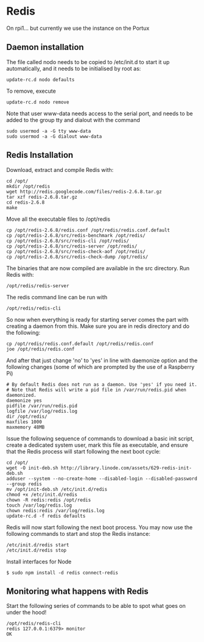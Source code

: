 # Redis

On rpi1... but currently we use the instance on the Portux

## Daemon installation
  
The file called nodo needs to be copied to /etc/init.d to start it up automatically,
and it needs to be initialised by root as:

    update-rc.d nodo defaults

To remove, execute

    update-rc.d nodo remove

Note that user www-data needs access to the serial port, and needs to be added to the
group tty and dialout with the command

    sudo usermod -a -G tty www-data
    sudo usermod -a -G dialout www-data

## Redis Installation
Download, extract and compile Redis with:

    cd /opt/
    mkdir /opt/redis
    wget http://redis.googlecode.com/files/redis-2.6.8.tar.gz
    tar xzf redis-2.6.8.tar.gz
    cd redis-2.6.8
    make

Move all the executable files to /opt/redis

    cp /opt/redis-2.6.8/redis.conf /opt/redis/redis.conf.default
    cp /opt/redis-2.6.8/src/redis-benchmark /opt/redis/
    cp /opt/redis-2.6.8/src/redis-cli /opt/redis/
    cp /opt/redis-2.6.8/src/redis-server /opt/redis/
    cp /opt/redis-2.6.8/src/redis-check-aof /opt/redis/
    cp /opt/redis-2.6.8/src/redis-check-dump /opt/redis/

The binaries that are now compiled are available in the src directory. Run Redis with:

    /opt/redis/redis-server
    
The redis command line can be run with

    /opt/redis/redis-cli

So now when everything is ready for starting server comes the part with creating a daemon
from this. Make sure you are in redis directory and do the following:

    cp /opt/redis/redis.conf.default /opt/redis/redis.conf
    joe /opt/redis/redis.conf

And after that just change 'no' to 'yes' in line with daemonize option and the following
changes (some of which are prompted by the use of a Raspberry Pi)

    # By default Redis does not run as a daemon. Use 'yes' if you need it.
    # Note that Redis will write a pid file in /var/run/redis.pid when daemonized.
    daemonize yes
    pidfile /var/run/redis.pid
    logfile /var/log/redis.log
    dir /opt/redis/
    maxfiles 1000
    maxmemory 48MB

Issue the following sequence of commands to download a basic init script, create a
dedicated system user, mark this file as executable, and ensure that the Redis process
will start following the next boot cycle:

    cd /opt/
    wget -O init-deb.sh http://library.linode.com/assets/629-redis-init-deb.sh
    adduser --system --no-create-home --disabled-login --disabled-password --group redis
    mv /opt/init-deb.sh /etc/init.d/redis
    chmod +x /etc/init.d/redis
    chown -R redis:redis /opt/redis
    touch /var/log/redis.log
    chown redis:redis /var/log/redis.log
    update-rc.d -f redis defaults

Redis will now start following the next boot process. You may now use the following
commands to start and stop the Redis instance:

    /etc/init.d/redis start
    /etc/init.d/redis stop

Install interfaces for Node

    $ sudo npm install -d redis connect-redis

## Monitoring what happens with Redis

Start the following series of commands to be able to spot what goes on under the hood!

    /opt/redis/redis-cli
    redis 127.0.0.1:6379> monitor
    OK
    

